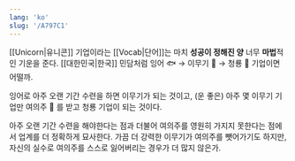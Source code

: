 ```yaml
---
lang: 'ko'
slug: '/A797C1'
---
```


[[Unicorn|유니콘]] 기업이라는 [[Vocab|단어]]는 마치 **성공이 정해진 양** 너무 **마법**적인 기운을 준다. [[대한민국|한국]] 민담처럼 잉어 🐟 → 이무기 🐍 → 청룡 🐉 기업이면 어떨까.

잉어로 아주 오랜 기간 수련을 하면 이무기가 되는 것이고, (운 좋은) 아주 몇 이무기 기업만 여의주 🔮 를 받고 청룡 기업이 되는 것이다.

아주 오랜 기간 수련을 해야한다는 점과 더불어 여의주를 영원히 가지지 못한다는 점에서 업계를 더 정확하게 묘사한다. 가끔 더 강력한 이무기가 여의주를 뺏어가기도 하지만, 자신의 실수로 여의주를 스스로 잃어버리는 경우가 더 많지 않은가.
